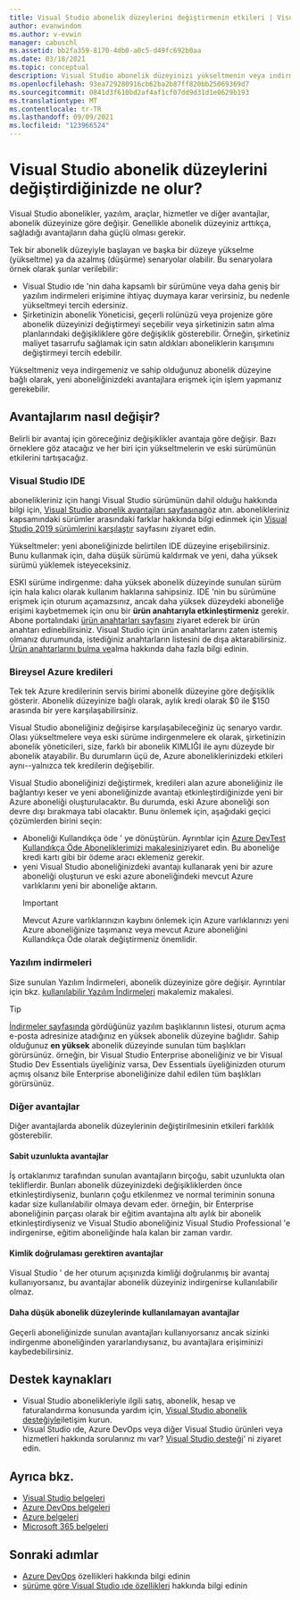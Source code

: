 ```yaml
---
title: Visual Studio abonelik düzeylerini değiştirmenin etkileri | Visual Studio 'Nde
author: evanwindom
ms.author: v-evwin
manager: cabuschl
ms.assetid: bb2fa359-8170-4db0-a0c5-d49fc692b0aa
ms.date: 03/18/2021
ms.topic: conceptual
description: Visual Studio abonelik düzeyinizi yükseltmenin veya indirmeyle ilgili etkileri öğrenin.
ms.openlocfilehash: 93ea729280916cb62ba2b87ff820bb25069369d7
ms.sourcegitcommit: 0841d3f610bd2af4af1cf07dd9d31d1e0629b193
ms.translationtype: MT
ms.contentlocale: tr-TR
ms.lasthandoff: 09/09/2021
ms.locfileid: "123966524"
---
```

# <a name="what-happens-when-you-change-visual-studio-subscription-levels"></a>Visual Studio abonelik düzeylerini değiştirdiğinizde ne olur?
Visual Studio abonelikler, yazılım, araçlar, hizmetler ve diğer avantajlar, abonelik düzeyinize göre değişir.  Genellikle abonelik düzeyiniz arttıkça, sağladığı avantajların daha güçlü olması gerekir.  

Tek bir abonelik düzeyiyle başlayan ve başka bir düzeye yükselme (yükseltme) ya da azalmış (düşürme) senaryolar olabilir.  Bu senaryolara örnek olarak şunlar verilebilir:
- Visual Studio ıde 'nin daha kapsamlı bir sürümüne veya daha geniş bir yazılım indirmeleri erişimine ihtiyaç duymaya karar verirsiniz, bu nedenle yükseltmeyi tercih edersiniz. 
- Şirketinizin abonelik Yöneticisi, geçerli rolünüzü veya projenize göre abonelik düzeyinizi değiştirmeyi seçebilir veya şirketinizin satın alma planlarındaki değişikliklere göre değişiklik gösterebilir. Örneğin, şirketiniz maliyet tasarrufu sağlamak için satın aldıkları aboneliklerin karışımını değiştirmeyi tercih edebilir.  

Yükseltmeniz veya indirgemeniz ve sahip olduğunuz abonelik düzeyine bağlı olarak, yeni aboneliğinizdeki avantajlara erişmek için işlem yapmanız gerekebilir.

## <a name="how-do-my-benefits-change"></a>Avantajlarım nasıl değişir?
Belirli bir avantaj için göreceğiniz değişiklikler avantaja göre değişir.  Bazı örneklere göz atacağız ve her biri için yükseltmelerin ve eski sürümünün etkilerini tartışacağız.

### <a name="visual-studio-ide"></a>Visual Studio IDE
abonelikleriniz için hangi Visual Studio sürümünün dahil olduğu hakkında bilgi için, [Visual Studio abonelik avantajları sayfasına](https://visualstudio.microsoft.com/vs/benefits/)göz atın. abonelikleriniz kapsamındaki sürümler arasındaki farklar hakkında bilgi edinmek için [Visual Studio 2019 sürümlerini karşılaştır](https://visualstudio.microsoft.com/vs/compare/) sayfasını ziyaret edin.
 
Yükseltmeler: yeni aboneliğinizde belirtilen IDE düzeyine erişebilirsiniz.  Bunu kullanmak için, daha düşük sürümü kaldırmak ve yeni, daha yüksek sürümü yüklemek isteyeceksiniz.  

ESKI sürüme indirgenme: daha yüksek abonelik düzeyinde sunulan sürüm için hala kalıcı olarak kullanım haklarına sahipsiniz.  IDE 'nin bu sürümüne erişmek için oturum açamazsınız, ancak daha yüksek düzeydeki aboneliğe erişimi kaybetmemek için onu bir **ürün anahtarıyla etkinleştirmeniz** gerekir.  Abone portalındaki [ürün anahtarları sayfasını](https://my.visualstudio.com/productkeys) ziyaret ederek bir ürün anahtarı edinebilirsiniz.  Visual Studio için ürün anahtarlarını zaten istemiş olmanız durumunda, istediğiniz anahtarların listesini de dışa aktarabilirsiniz. [Ürün anahtarlarını bulma ve](find-keys.md)alma hakkında daha fazla bilgi edinin.

### <a name="individual-azure-credits"></a>Bireysel Azure kredileri
Tek tek Azure kredilerinin servis birimi abonelik düzeyine göre değişiklik gösterir.  Abonelik düzeyinize bağlı olarak, aylık kredi olarak $0 ile $150 arasında bir yere karşılaşabilirsiniz.  

Visual Studio aboneliğiniz değişirse karşılaşabileceğiniz üç senaryo vardır.  Olası yükseltmelere veya eski sürüme indirgenmelere ek olarak, şirketinizin abonelik yöneticileri, size, farklı bir abonelik KIMLIĞI ile aynı düzeyde bir abonelik atayabilir.  Bu durumların üçü de, Azure aboneliklerinizdeki etkileri aynı--yalnızca tek kredilerin değişebilir. 

Visual Studio aboneliğinizi değiştirmek, kredileri alan azure aboneliğiniz ile bağlantıyı keser ve yeni aboneliğinizde avantajı etkinleştirdiğinizde yeni bir Azure aboneliği oluşturulacaktır.  Bu durumda, eski Azure aboneliği son devre dışı bırakmaya tabi olacaktır.  Bunu önlemek için, aşağıdaki geçici çözümlerden birini seçin:
- Aboneliği Kullandıkça öde ' ye dönüştürün.  Ayrıntılar için [Azure DevTest Kullandıkça Öde Aboneliklerimizi makalesini](vs-azure-payg.md)ziyaret edin.  Bu aboneliğe kredi kartı gibi bir ödeme aracı eklemeniz gerekir. 
- yeni Visual Studio aboneliğinizdeki avantajı kullanarak yeni bir azure aboneliği oluşturun ve eski azure aboneliğindeki mevcut Azure varlıklarını yeni bir aboneliğe aktarın. 
  > [!IMPORTANT]
  > Mevcut Azure varlıklarınızın kaybını önlemek için Azure varlıklarınızı yeni Azure aboneliğinize taşımanız veya mevcut Azure aboneliğini Kullandıkça Öde olarak değiştirmeniz önemlidir. 
 
### <a name="software-downloads"></a>Yazılım indirmeleri
Size sunulan Yazılım İndirmeleri, abonelik düzeyinize göre değişir.  Ayrıntılar için bkz. [kullanılabilir Yazılım İndirmeleri](software-download-list.md) makalemiz makalesi. 

  > [!TIP] 
  > [İndirmeler sayfasında](https://my.visualstudio.com/downloads) gördüğünüz yazılım başlıklarının listesi, oturum açma e-posta adresinize atadığınız en yüksek abonelik düzeyine bağlıdır.  Sahip olduğunuz **en yüksek** abonelik düzeyinde sunulan tüm başlıkları görürsünüz.  örneğin, bir Visual Studio Enterprise aboneliğiniz ve bir Visual Studio Dev Essentials üyeliğiniz varsa, Dev Essentials üyeliğinizden oturum açmış olsanız bile Enterprise aboneliğinize dahil edilen tüm başlıkları görürsünüz.  

### <a name="other-benefits"></a>Diğer avantajlar 
Diğer avantajlarda abonelik düzeylerinin değiştirilmesinin etkileri farklılık gösterebilir.  

#### <a name="benefits-with-a-fixed-length"></a>Sabit uzunlukta avantajlar
İş ortaklarımız tarafından sunulan avantajların birçoğu, sabit uzunlukta olan tekliflerdir.  Bunları abonelik düzeyinizdeki değişikliklerden önce etkinleştirdiyseniz, bunların çoğu etkilenmez ve normal teriminin sonuna kadar size kullanılabilir olmaya devam eder.  örneğin, bir Enterprise aboneliğinin parçası olarak bir eğitim avantajına altı aylık bir abonelik etkinleştirdiyseniz ve Visual Studio aboneliğiniz Visual Studio Professional 'e indirgenirse, eğitim aboneliğinde hala kalan bir zaman vardır.  

#### <a name="benefits-that-require-authentication"></a>Kimlik doğrulaması gerektiren avantajlar
Visual Studio ' de her oturum açışınızda kimliği doğrulanmış bir avantaj kullanıyorsanız, bu avantajlar abonelik düzeyiniz indirgenirse kullanılabilir olmaz.  

#### <a name="benefits-that-are-not-available-in-lower-subscription-levels"></a>Daha düşük abonelik düzeylerinde kullanılamayan avantajlar
Geçerli aboneliğinizde sunulan avantajları kullanıyorsanız ancak sizinki indirgenme aboneliğinden yararlandıysanız, bu avantajlara erişiminizi kaybedebilirsiniz.  

## <a name="support-resources"></a>Destek kaynakları
- Visual Studio abonelikleriyle ilgili satış, abonelik, hesap ve faturalandırma konusunda yardım için, [Visual Studio abonelik desteğiyle](https://my.visualstudio.com/gethelp)iletişim kurun.
- Visual Studio ıde, Azure DevOps veya diğer Visual Studio ürünleri veya hizmetleri hakkında sorularınız mı var?  [Visual Studio desteği](https://visualstudio.microsoft.com/support/)' ni ziyaret edin.

## <a name="see-also"></a>Ayrıca bkz.
- [Visual Studio belgeleri](/visualstudio/)
- [Azure DevOps belgeleri](/azure/devops/)
- [Azure belgeleri](/azure/)
- [Microsoft 365 belgeleri](/microsoft-365/)

## <a name="next-steps"></a>Sonraki adımlar
- [Azure DevOps](https://azure.microsoft.com/services/devops/) özellikleri hakkında bilgi edinin
- [sürüme göre Visual Studio ıde özellikleri](https://visualstudio.microsoft.com/vs/compare/) hakkında bilgi edinin